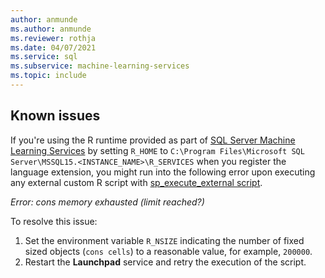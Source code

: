 ```yaml
---
author: anmunde
ms.author: anmunde
ms.reviewer: rothja
ms.date: 04/07/2021
ms.service: sql
ms.subservice: machine-learning-services
ms.topic: include
---
```

## Known issues

If you're using the R runtime provided as part of [SQL Server Machine Learning Services](../../sql-server-machine-learning-services.md) by setting `R_HOME` to `C:\Program Files\Microsoft SQL Server\MSSQL15.<INSTANCE_NAME>\R_SERVICES` when you register the language extension, you might run into the following error upon executing any external custom R script with [sp_execute_external script](../../../relational-databases/system-stored-procedures/sp-execute-external-script-transact-sql.md).

*Error: cons memory exhausted (limit reached?)*

To resolve this issue:
 1. Set the environment variable `R_NSIZE` indicating the number of fixed sized objects (`cons cells`) to a reasonable value, for example, `200000`.
 1. Restart the **Launchpad** service and retry the execution of the script.
